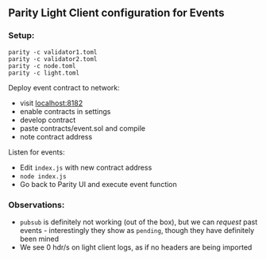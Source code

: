 ## Parity Light Client configuration for Events

### Setup:
```
parity -c validator1.toml
parity -c validator2.toml
parity -c node.toml
parity -c light.toml
```

Deploy event contract to network:
- visit [localhost:8182](localhost:8182)
- enable contracts in settings
- develop contract
- paste contracts/event.sol and compile
- note contract address

Listen for events:
- Edit `index.js` with new contract address
- `node index.js`
- Go back to Parity UI and execute event function

### Observations:
- `pubsub` is definitely not working (out of the box), but we can *request* past events - interestingly they show as `pending`, though they have definitely been mined
- We see 0 hdr/s on light client logs, as if no headers are being imported